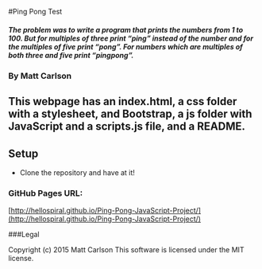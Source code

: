 #Ping Pong Test

##### The problem was to write a program that prints the numbers from 1 to 100. But for multiples of three print “ping” instead of the number and for the multiples of five print “pong”. For numbers which are multiples of both three and five print “pingpong”.

### By Matt Carlson

## This webpage has an index.html, a css folder with a stylesheet, and Bootstrap, a js folder with JavaScript and a scripts.js file, and a README.

## Setup

* Clone the repository and have at it!

### GitHub Pages URL:

[http://hellospiral.github.io/Ping-Pong-JavaScript-Project/](http://hellospiral.github.io/Ping-Pong-JavaScript-Project/)

###Legal

Copyright (c) 2015 Matt Carlson
This software is licensed under the MIT license.
